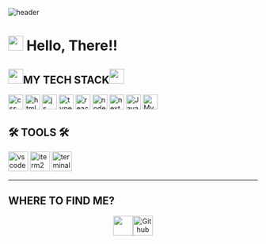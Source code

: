 ![header](https://capsule-render.vercel.app/api?type=shark&color=random&height=250&section=header&text=Undong's%20GitHub&fontSize=70&animation=scaleIn)

<h1><img src="https://user-images.githubusercontent.com/76584961/216099537-e1b5f736-96a4-4dee-94f3-5f040a105cfa.gif" style="height: 30px"/> Hello, There!!</h1>






<h2><img src="https://user-images.githubusercontent.com/76584961/217931497-5525468d-4682-4e93-aaae-fcad0a1b9840.gif" style="height: 30px"/>MY TECH STACK<img src="https://user-images.githubusercontent.com/76584961/217931497-5525468d-4682-4e93-aaae-fcad0a1b9840.gif" style="height: 30px"/></h2>

<p>
   <img width="30" src="https://user-images.githubusercontent.com/76584961/216093017-3e1770bb-a305-492b-b0f7-c12e7935fae4.png" alt="css">
   <img width="30" src="https://user-images.githubusercontent.com/76584961/216093342-7b2cdcf6-9150-4b30-aedd-d5f79b1f44c8.png" alt="html">
   <img width="30" src="https://user-images.githubusercontent.com/76584961/216442416-85fcfa93-7512-4b9e-9ff4-1f3b4a9a6567.gif" alt="js">
   <img width="30" src="https://user-images.githubusercontent.com/76584961/216093353-d6b5485d-8e51-4f85-a090-552d8cb122ca.png" alt="typescript">    
   <img width="30" src="https://user-images.githubusercontent.com/76584961/218177725-96163589-fe2d-46ee-87b8-554b1b085260.png" alt="react"> 
   <img width="30" src="https://user-images.githubusercontent.com/4727/38117885-69734bbc-336c-11e8-8653-86b0fa071896.png" alt="node.js">
   <img width="30" src="https://github.com/user-attachments/assets/f6b0bb26-d54e-4417-86f3-5bee16420a19" alt="next.js">
   <img width="30" src="https://cdn.jsdelivr.net/gh/devicons/devicon/icons/java/java-original.svg" alt="Java">
   <img width="30" src="https://cdn.jsdelivr.net/gh/devicons/devicon/icons/mysql/mysql-original.svg" alt="MySQL">
<!--    <img width="30" src="https://camo.githubusercontent.com/b700fb662c16aecd98a5f9703807682ea03fb5a31c1bc5dbd7173583cc6200f1/68747470733a2f2f63646e2e73696d706c6569636f6e732e6f72672f6e657874646f746a732f303030303030" alt="next">  -->
<!--<img style="width: 50px;" src="https://user-images.githubusercontent.com/76584961/216094038-441f7d64-1d02-4301-917c-6999c9f9723e.png" alt="bootstrap"> -->


<!-- [![Top Langs](https://github-readme-stats.vercel.app/api/top-langs/?username=Undong00&layout=compact)](https://github.com/Undong00/github-readme-stats) -->

<h2>🛠️ TOOLS 🛠️</h2>
<p>   <img style="width: 40px;" alt="vscode" src="https://user-images.githubusercontent.com/76584961/216272325-ac8b1a90-41ae-42f9-84f9-b9ad9a485a6f.png">
<img style="width: 40px;" alt="iterm2" src="https://user-images.githubusercontent.com/76584961/216276408-bfcaaff4-a516-4b63-9948-1508885f00a0.png">
<img style="width: 40px;" alt="terminal" src="https://user-images.githubusercontent.com/76584961/216279126-7cfa9d77-554a-4753-a600-5e6166074248.png">

</p>





------
<h2>WHERE TO FIND ME?</h2>

  <p align="center"><img src="https://user-images.githubusercontent.com/76584961/216103441-02b488d1-cf51-4c47-afae-ddc6fbec868e.gif" style="height: 40px"/><a href="https://github.com/Undong00" target=_blank rel=noopener noreferrer style="cursor: pointer;"><img alt="Github" src="https://user-images.githubusercontent.com/76584961/216338764-0852c2aa-60ff-47e5-ab06-653a4101f8c6.png" style="height: 40px">
 





